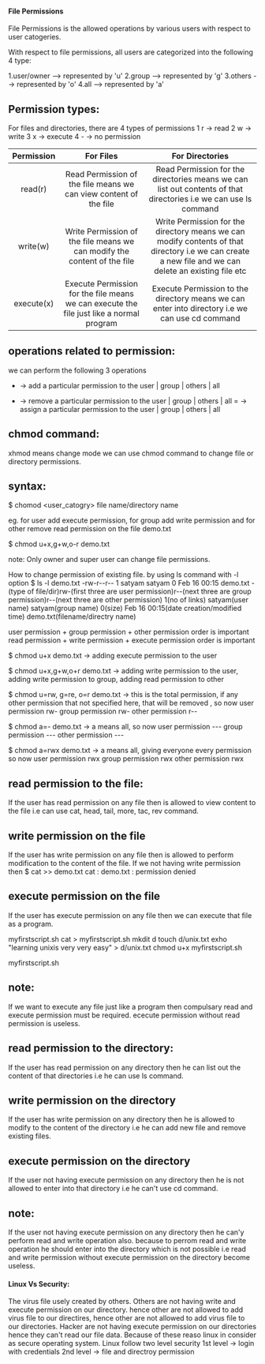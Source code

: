 #### File Permissions

File Permissions is the allowed operations by various users with respect to user catogeries.

With respect to file permissions, all users are categorized into the following 4 type:

1.user/owner    -->   represented by 'u'
2.group         -->   represented by 'g'
3.others        -->   represented by 'o'
4.all           -->   represented by 'a'

Permission types:
--
For files and directories, there are 4 types of permissions
1 r    ->    read
2 w    ->    write
3 x    ->    execute
4 -    ->    no permission

| Permission |                                         For Files                                        |                                                                    For Directories                                                                    |
|:----------:|:----------------------------------------------------------------------------------------:|:-----------------------------------------------------------------------------------------------------------------------------------------------------:|
| read(r)    | Read Permission of the file means we can view content of the file                        | Read Permission for the directories means we can list out contents of that directories i.e we can use ls command                                      |
| write(w)   | Write Permission of the file means we can modify the content of the file                 | Write Permission for the directory means we can modify contents of that directory i.e we can create a new file and we can delete an existing file etc |
| execute(x) | Execute Permission for the file means we can execute the file just like a normal program | Execute Permission to the directory means we can enter into directory i.e we can use cd command                                                       |


operations related to permission:
--
we can perform the following 3 operations
+   ->    add a particular permission to the  user | group | others | all
-   ->    remove a particular permission to the  user | group | others | all
=   ->    assign a particular permission to the  user | group | others | all

chmod command:
--
xhmod means change mode
we can use chmod command to change file or directory permissions.

syntax:
--
$ chomod <user_catogry><operation><premission>  file name/directory name

eg.
for user add execute permission, for group add write permission and for other remove read permission on the file demo.txt

$ chmod u+x,g+w,o-r demo.txt

note:
Only owner and super user can change file permissions.

How to change permission of existing file.
by using ls command with -l option
$ ls -l demo.txt
-rw-r--r-- 1 satyam satyam 0 Feb 16 00:15 demo.txt
-(type of file/dir)rw-(first three are user permission)r--(next three are group permission)r--(next three are other permission) 1(no of links) satyam(user name) satyam(group name) 0(size) Feb 16 00:15(date creation/modified time) demo.txt(filename/directry name)

user permission + group permission + other permission       order is important
read permission + write permission + execute permission     order is important

$ chmod u+x demo.txt    ->    adding execute permission to the user

$ chmod u+x,g+w,o+r demo.txt  ->  adding write permission to the user, adding write permission to group, adding read permission to other

$ chmod u=rw, g=re, o=r demo.txt    ->    this is the total permission, if any other permission that not specified here, that will be removed ,   so now
user permission     rw-
group permission    rw-
other permission    r--

$ chmod a=- demo.txt    ->    a means all,   so now
user permission     ---
group permission    ---
other permission    ---

$ chmod a=rwx demo.txt    ->    a means all,  giving everyone every permission so now
user permission     rwx
group permission    rwx
other permission    rwx

read permission to the file:
--
If the user has read permission on any file then is allowed to view content to the file i.e can use cat, head, tail, more, tac, rev command.

write permission on the file
--
If the user has write permission on any file then is allowed to perform modification to the content of the file.
If we not having write permission then 
$ cat >> demo.txt
cat : demo.txt : permission denied

execute permission on the file
--
If the user has execute permission on any file then we can execute that file as a program.

myfirstscript.sh
cat > myfirstscript.sh
mkdit d
touch d/unix.txt
exho "learning unixis very very easy" > d/unix.txt
chmod u+x myfirstscript.sh

myfirstscript.sh

note:
--
If we want to execute any file just like a program then compulsary read and execute permission must be required. ececute permission without read permission is useless.



read permission to the directory:
--
If the user has read permission on any directory then he can list out the content of that directories i.e he can use ls command.

write permission on the directory
--
If the user has write permission on any directory then he is allowed to modify to the content of the directory i.e he can add new file and remove existing files.

execute permission on the directory
--
If the user not having execute permission on any directory then he is not allowed to enter into that directory i.e he can't use cd command.

note:
--
If the user not having execute permission on any directory then he can'y perform read and write operation also. because to perrom read and write operation he should enter into the directory which is not possible i.e read and write permission without execute permission on the directory become useless.


#### Linux Vs Security:

The virus file usely created by others. Others are not having write and execute permission on our directory. hence other are not allowed to add virus file to our directires, hence other are not allowed to add virus file to our directories. Hacker are not having execute permission on our directories hence they can't read our file data.
Because of these reaso linux in consider as secure operating system.
Linux follow two level security
1st level   ->    login with credentials
2nd level   ->    file and directroy permission
